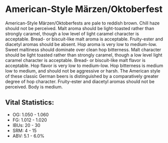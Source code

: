 # American-Style Märzen/Oktoberfest

American-Style Märzen/Oktoberfests are pale to reddish brown. Chill haze should not be perceived. Malt aroma should be light-toasted rather than strongly caramel, though a low level of light caramel character is acceptable. Bread- or biscuit-like malt aroma is acceptable. Fruity-ester and diacetyl aromas should be absent. Hop aroma is very low to medium-low. Sweet maltiness should dominate over clean hop bitterness. Malt character should be light toasted rather than strongly caramel, though a low level light caramel character is acceptable. Bread- or biscuit-like malt flavor is acceptable. Hop flavor is very low to medium-low. Hop bitterness is medium low to medium, and should not be aggressive or harsh. The American style of these classic German beers is distinguished by a comparatively greater degree of hop character. Fruity-ester and diacetyl aromas should not be perceived. Body is medium.

## Vital Statistics:

- OG: 1.050 - 1.060
- FG: 1.012 - 1.020
- IBUs: 20 - 30
- SRM: 4 - 15
- ABV: 5.1 - 6.0%